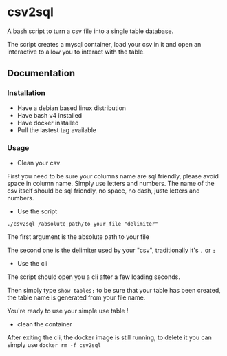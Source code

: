 # csv2sql

A bash script to turn a csv file into a single table database.

The script creates a mysql container, load your csv in it and open an interactive to allow you to interact with the table.

## Documentation

### Installation

- Have a debian based linux distribution
- Have bash v4 installed
- Have docker installed
- Pull the lastest tag available

### Usage


- Clean your csv

First you need to be sure your columns name are sql friendly, please avoid space in column name. Simply use letters and numbers.
The name of the csv itself should be sql friendly, no space, no dash, juste letters and numbers.

- Use the script

`./csv2sql /absolute_path/to_your_file "delimiter"`

The first argument is the absolute path to your file

The second one is the delimiter used by your "csv", traditionally it's `,` or `;`

- Use the cli

The script should open you a cli after a few loading seconds.

Then simply type `show tables;` to be sure that your table has been created, the table name is generated from your file name.

You're ready to use your simple use table !

- clean the container

After exiting the cli, the docker image is still running, to delete it you can simply use `docker rm -f csv2sql`